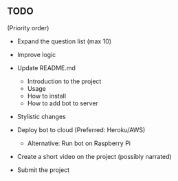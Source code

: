 ## TODO
(Priority order)

- Expand the question list (max 10)
- Improve logic
- Update README.md
    - Introduction to the project
    - Usage
    - How to install
    - How to add bot to server
- Stylistic changes
- Deploy bot to cloud (Preferred: Heroku/AWS)
    - Alternative: Run bot on Raspberry Pi

- Create a short video on the project (possibly narrated)
- Submit the project